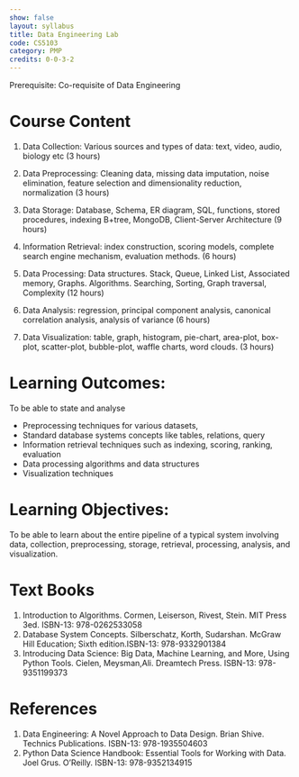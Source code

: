 ```yaml
---
show: false
layout: syllabus
title: Data Engineering Lab
code: CS5103
category: PMP
credits: 0-0-3-2
---
```


Prerequisite: Co-requisite of Data Engineering

# Course Content

1. Data Collection: Various sources and types of data: text, video, audio,
biology etc (3 hours)

2. Data Preprocessing: Cleaning data, missing data imputation, noise
elimination, feature selection and dimensionality reduction, normalization (3 hours)

3. Data Storage: Database, Schema, ER diagram, SQL, functions, stored
procedures, indexing B+tree, MongoDB, Client-Server Architecture (9 hours)

4. Information Retrieval: index construction, scoring models, complete search
engine mechanism, evaluation methods. (6 hours)

5. Data Processing: Data structures. Stack, Queue, Linked List, Associated
memory, Graphs. Algorithms. Searching, Sorting, Graph traversal, Complexity (12 hours)

6. Data Analysis: regression, principal component analysis, canonical correlation analysis, analysis of variance (6 hours)

7. Data Visualization: table, graph, histogram, pie-chart, area-plot, box-plot, scatter-plot, bubble-plot, waffle charts, word clouds. (3 hours)

# Learning Outcomes:
To be able to state and analyse
* Preprocessing techniques for various datasets,
* Standard database systems concepts like tables, relations, query
* Information retrieval techniques such as indexing, scoring, ranking, evaluation
* Data processing algorithms and data structures
* Visualization techniques

# Learning Objectives:
To be able to learn about the entire pipeline of a typical system involving data,
collection, preprocessing, storage, retrieval, processing, analysis, and visualization.

# Text Books
1. Introduction to Algorithms. Cormen, Leiserson, Rivest, Stein. MIT Press 3ed. ISBN-13: 978-0262533058
2. Database System Concepts. Silberschatz, Korth, Sudarshan. McGraw Hill Education; Sixth edition.ISBN-13: 978-9332901384
3. Introducing Data Science: Big Data, Machine Learning, and More, Using Python Tools. Cielen, Meysman,Ali. Dreamtech Press. ISBN-13: 978-9351199373

# References
1. Data Engineering: A Novel Approach to Data Design. Brian Shive. Technics Publications. ISBN-13: 978-1935504603
2. Python Data Science Handbook: Essential Tools for Working with Data. Joel Grus. O’Reilly. ISBN-13: 978-9352134915


